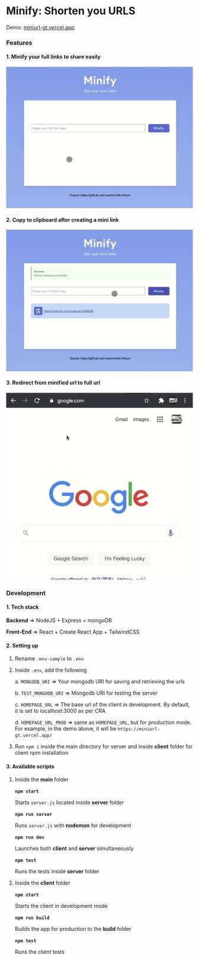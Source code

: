 # Minify: Shorten you URLS

Demo: [miniurl-gt.vercel.app](https://miniurl-gt.vercel.app/)

### Features

#### 1. Minify your full links to share easily

![Minify in action](./minify.gif)

#### 2. Copy to clipboard after creating a mini link

![Copy to Clipboard](./copy_to_clipboard.gif)

#### 3. Redirect from minified url to full url

![Redirection](./redirection.gif)

### Development

#### 1. Tech stack

**Backend** => NodeJS + Express + mongoDB

**Front-End** => React + Create React App + TailwindCSS

#### 2. Setting up

1. Rename `.env-sample` to `.env`
2. Inside `.env`, add the following

   a. `MONGODB_URI` => Your mongodb URI for saving and retrieving the urls
   
   b. `TEST_MONGODB_URI` => Mongodb URI for testing the server
   
   c. `HOMEPAGE_URL` => The base url of the client in development. By default, it is set to localhost:3000 as per CRA
   
   d. `HOMEPAGE_URL_PROD` => same as `HOMEPAGE_URL`, but for production mode. For example, in the demo above, it will be `https://miniurl-gt.vercel.app/`

3. Run `npm i` inside the main directory for server and inside **client** folder for client npm installation

#### 3. Available scripts

1. Inside the **main** folder
   
    **`npm start`**

    Starts `server.js` located inside **server** folder

    **`npm run server`**
    
    Runs `server.js` with **nodemon** for development

    **`npm run dev`**
    
    Launches both **client** and **server** simultaneously

    **`npm test`**
    
    Runs the tests inside **server** folder

2. Inside the **client** folder
   
    **`npm start`**
    
    Starts the client in development mode

    **`npm run build`**
    
    Builds the app for production to the **build** folder

    **`npm test`**
    
    Runs the client tests
